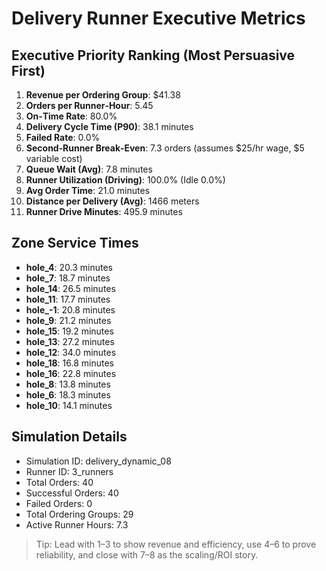 # Delivery Runner Executive Metrics

## Executive Priority Ranking (Most Persuasive First)
1. **Revenue per Ordering Group**: $41.38
2. **Orders per Runner‑Hour**: 5.45
3. **On‑Time Rate**: 80.0%
4. **Delivery Cycle Time (P90)**: 38.1 minutes
5. **Failed Rate**: 0.0%
6. **Second‑Runner Break‑Even**: 7.3 orders (assumes $25/hr wage, $5 variable cost)
7. **Queue Wait (Avg)**: 7.8 minutes
8. **Runner Utilization (Driving)**: 100.0% (Idle 0.0%)
9. **Avg Order Time**: 21.0 minutes
10. **Distance per Delivery (Avg)**: 1466 meters
11. **Runner Drive Minutes**: 495.9 minutes

## Zone Service Times
- **hole_4**: 20.3 minutes
- **hole_7**: 18.7 minutes
- **hole_14**: 26.5 minutes
- **hole_11**: 17.7 minutes
- **hole_-1**: 20.8 minutes
- **hole_9**: 21.2 minutes
- **hole_15**: 19.2 minutes
- **hole_13**: 27.2 minutes
- **hole_12**: 34.0 minutes
- **hole_18**: 16.8 minutes
- **hole_16**: 22.8 minutes
- **hole_8**: 13.8 minutes
- **hole_6**: 18.3 minutes
- **hole_10**: 14.1 minutes


## Simulation Details
- Simulation ID: delivery_dynamic_08
- Runner ID: 3_runners
- Total Orders: 40
- Successful Orders: 40
- Failed Orders: 0
- Total Ordering Groups: 29
- Active Runner Hours: 7.3

> Tip: Lead with 1–3 to show revenue and efficiency, use 4–6 to prove reliability, and close with 7–8 as the scaling/ROI story.
